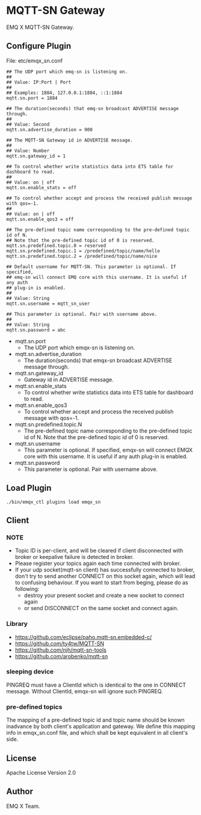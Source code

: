 # MQTT-SN Gateway

EMQ X MQTT-SN Gateway.

## Configure Plugin


File: etc/emqx_sn.conf

```
## The UDP port which emq-sn is listening on.
##
## Value: IP:Port | Port
##
## Examples: 1884, 127.0.0.1:1884, ::1:1884
mqtt.sn.port = 1884

## The duration(seconds) that emq-sn broadcast ADVERTISE message through.
##
## Value: Second
mqtt.sn.advertise_duration = 900

## The MQTT-SN Gateway id in ADVERTISE message.
##
## Value: Number
mqtt.sn.gateway_id = 1

## To control whether write statistics data into ETS table for dashboard to read.
##
## Value: on | off
mqtt.sn.enable_stats = off

## To control whether accept and process the received publish message with qos=-1.
##
## Value: on | off
mqtt.sn.enable_qos3 = off

## The pre-defined topic name corresponding to the pre-defined topic id of N.
## Note that the pre-defined topic id of 0 is reserved.
mqtt.sn.predefined.topic.0 = reserved
mqtt.sn.predefined.topic.1 = /predefined/topic/name/hello
mqtt.sn.predefined.topic.2 = /predefined/topic/name/nice

## Default username for MQTT-SN. This parameter is optional. If specified,
## emq-sn will connect EMQ core with this username. It is useful if any auth
## plug-in is enabled.
##
## Value: String
mqtt.sn.username = mqtt_sn_user

## This parameter is optional. Pair with username above.
##
## Value: String
mqtt.sn.password = abc
```

- mqtt.sn.port
  * The UDP port which emqx-sn is listening on.
- mqtt.sn.advertise_duration
  * The duration(seconds) that emqx-sn broadcast ADVERTISE message through.
- mqtt.sn.gateway_id
  * Gateway id in ADVERTISE message.
- mqtt.sn.enable_stats
  * To control whether write statistics data into ETS table for dashboard to read.
- mqtt.sn.enable_qos3
  * To control whether accept and process the received publish message with qos=-1.
- mqtt.sn.predefined.topic.N
  * The pre-defined topic name corresponding to the pre-defined topic id of N. Note that the pre-defined topic id of 0 is reserved.
- mqtt.sn.username
  * This parameter is optional. If specified, emqx-sn will connect EMQX core with this username. It is useful if any auth plug-in is enabled.
- mqtt.sn.password
  * This parameter is optional. Pair with username above.

## Load Plugin

```
./bin/emqx_ctl plugins load emqx_sn
```

## Client

### NOTE
- Topic ID is per-client, and will be cleared if client disconnected with broker or keepalive failure is detected in broker.
- Please register your topics again each time connected with broker.
- If your udp socket(mqtt-sn client) has successfully connected to broker, don't try to send another CONNECT on this socket again, which will lead to confusing behaviour. If you want to start from beging, please do as following:
    + destroy your present socket and create a new socket to connect again
    + or send DISCONNECT on the same socket and connect again.

### Library

- https://github.com/eclipse/paho.mqtt-sn.embedded-c/
- https://github.com/ty4tw/MQTT-SN
- https://github.com/njh/mqtt-sn-tools
- https://github.com/arobenko/mqtt-sn

### sleeping device

PINGREQ must have a ClientId which is identical to the one in CONNECT message. Without ClientId, emqx-sn will ignore such PINGREQ.

### pre-defined topics

The mapping of a pre-defined topic id and topic name should be known inadvance by both client's application and gateway. We define this mapping info in emqx_sn.conf file, and which shall be kept equivalent in all client's side.

## License

Apache License Version 2.0

## Author

EMQ X Team.
